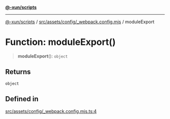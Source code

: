 [**@-xun/scripts**](../../../../../README.md)

***

[@-xun/scripts](../../../../../README.md) / [src/assets/config/\_webpack.config.mjs](../README.md) / moduleExport

# Function: moduleExport()

> **moduleExport**(): `object`

## Returns

`object`

## Defined in

[src/assets/config/\_webpack.config.mjs.ts:4](https://github.com/Xunnamius/xscripts/blob/cfe28e3d801ec1b719b0dedbda4e9f63d7924b77/src/assets/config/_webpack.config.mjs.ts#L4)
